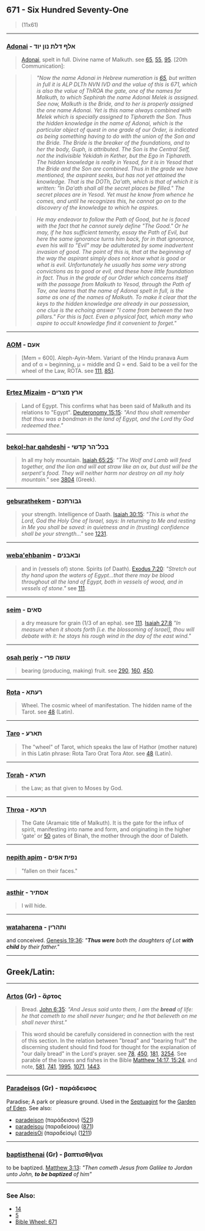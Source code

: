 ## 671 - Six Hundred Seventy-One
> (11x61)

---

### [Adonai](/keys/ALP.DLTh.NVN.IVD) - אלף דלת נון יוד
> [Adonai](/keys/ADNI), spelt in full. Divine name of Malkuth. see [65](65), [55](55), [95](95). [20th Communication]:

> > *"Now the name Adonai in Hebrew numeration is [65](65), but written in full it is ALP DLTh NVN IVD and the value of this is 671, which is also the value of ThROA the gate, one of the names for Malkuth, to which Sephirah the name Adonai Melek is assigned. See now, Malkuth is the Bride, and to her is properly assigned the one name Adonai. Yet is this name always combined with Melek which is specially assigned to Tiphareth the Son. Thus the hidden knowledge in the name of Adonai, which is the particular object of quest in one grade of our Order, is indicated as being something having to do with the union of the Son and the Bride. The Bride is the breaker of the foundations, and to her the body, Guph, is attributed. The Son is the Central Self, not the indivisible Yekidah in Kether, but the Ego in Tiphareth. The hidden knowledge is really in Yesod, for it is in Yesod that the Bride and the Son are combined. Thus in the grade we have mentioned, the aspirant seeks, but has not yet attained the knowledge. That is the DOTh, Da'ath, which is that of which it is written: "In Da'ath shall all the secret places be filled." The secret places are in Yesod. Yet must he know from whence he comes, and until he recognizes this, he cannot go on to the discovery of the knowledge to which he aspires.*

> > *He may endeavor to follow the Path of Good, but he is faced with the fact that he cannot surely define "The Good." Or he may, if he has sufficient temerity, essay the Path of Evil, but here the same ignorance turns him back, for in that ignorance, even his will to "Evil" may be adulterated by some inadvertent invasion of good. The point of this is, that at the beginning of the way the aspirant simply does not know what is good or what is evil. Unfortunately he usually has some very strong convictions as to good or evil, and these have little foundation in fact. Thus in the grade of our Order which concerns itself with the passage from Malkuth to Yesod, through the Path of Tav, one learns that the name of Adonai spelt in full, is the same as one of the names of Malkuth. To make it clear that the keys to the hidden knowledge are already in our possession, one clue is the echoing answer "I come from between the two pillars." For this is fact. Even a physical fact, which many who aspire to occult knowledge find it convenient to forget."*

---

### [AOM](/keys/AOMf) - אעם
> [Mem = 600]. Aleph-Ayin-Mem. Variant of the Hindu pranava Aum and of α = beginning, μ = middle and Ω = end. Said to be a veil for the wheel of the Law, ROTA. see [111](111), [851](851).

---

### [Ertez Mizaim](/keys/ARTz.MTzRIM) - ארץ מצרים
> Land of Egypt. This confirms what has been said of Malkuth and its relations to "Egypt". [Deuteronomy 15:15](http://biblehub.com/deuteronomy/15-15.htm): *"And thou shalt remember that thou was a bondman in the land of Egypt, and the Lord thy God redeemed thee."*

---

### [bekol-har qahdeshi](/keys/BKL-HR.QDShI) - בכל־הר קדשי
> In all my holy mountain. [Isaiah 65:25](http://biblehub.com/isaiah/65-25.htm): *"The Wolf and Lamb will feed together, and the lion and will eat straw like an ox, but dust will be the serpent's food. They will neither harm nor destroy on all my holy mountain."* see [3804](3804) (Greek).

---

### [geburathekem](/keys/GBVRThKM) - גבורתכם
> your strength. Intelligence of Daath. [Isaiah 30:15](http://biblehub.com/isaiah/30-15.htm): *"This is what the Lord, God the Holy One of Israel, says: In returning to Me and resting in Me you shall be saved: in quietness and in (trusting) confidence shall be your strength..."* see [1231](1231).

---

### [weba'ehbanim](/keys/VBABNIMf) - ובאבנים
> and in (vessels of) stone. Spirits (of Daath). [Exodus 7:20](http://biblehub.com/exodus/7-20.htm): *"Stretch out thy hand upon the waters of Egypt...that there may be blood throughout all the land of Egypt, both in vessels of wood, and in vessels of stone."* see [111](111).

---

### [seim](/keys/SAIMf) - סאים
> a dry measure for grain (1/3 of an epha). see [111](111). [Isaiah 27:8](http://biblehub.com/isaiah/27-8.htm) *"In measure when it shoots forth [i.e. the blossoming of Israel], thou will debate with it: he stays his rough wind in the day of the east wind."*

---

### [osah periy](/keys/OVShH.PRI) - עושה פרי
> bearing (producing, making) fruit. see [290](290), [160](160), [450](450).

---

### [Rota](/keys/ROThA) - רעתא
> Wheel. The cosmic wheel of manifestation. The hidden name of the Tarot. see [48](48) (Latin).

---

### [Taro](/keys/ThARO) - תארע
> The "wheel" of Tarot, which speaks the law of Hathor (mother nature) in this Latin phrase: Rota Taro Orat Tora Ator. see [48](48) (Latin).

---

### [Torah](/keys/ThORA) - תערא
> the Law; as that given to Moses by God.

---

### [Throa](/keys/ThROA) - תרעא
> The Gate (Aramaic title of Malkuth). It is the gate for the influx of spirit, manifesting into name and form, and originating in the higher 'gate' or [50](50) gates of Binah, the mother through the door of Daleth.

---

### [nepith apim](/keys/NPITh.APIM) - נפית אפים
> "fallen on their faces."

---

### [asthir](/keys/ASThIR) - אסתיר
> I will hide.

---

### [wataharena](/keys/VThHRIN) - ותהרין
and conceived. [Genesis 19:36](https://biblehub.com/genesis/19-36.htm): *"**Thus were** both the daughters of Lot **with child** by their father."*

---

## Greek/Latin:

---

### [Artos](/greek?word=artos) (Gr) - ἄρτος
> Bread. [John 6:35](http://biblehub.com/john/6-35.htm): *"And Jesus said unto them, I am the **bread** of life: he that cometh to me shall never hunger; and he that believeth on me shall never thirst."*

> This word should be carefully considered in connection with the rest of this section. In the relation between "bread" and "bearing fruit" the discerning student should find food for thought for the explanation of "our daily bread" in the Lord's prayer. see [78](78), [450](450), [181](181), [3254](3254). See parable of the loaves and fishes in the Bible [Matthew 14:17, 15:24](https://www.biblegateway.com/passage/?search=Matthew+14%3A17%2C+15%3A24&version=AKJV;SBLGNT), and note, [581](581), [741](741), [1995](1995), [1071](1071), [1443](1443).

---

### [Paradeisos](/greek?word=paradeisos) (Gr) - παράδεισος
Paradise; A park or pleasure ground. Used in the [Septuagint](https://www.blueletterbible.org/lxx/gen/2/8/s_2008) for the [Garden of Eden](https://biblehub.com/interlinear/apostolic/genesis/2.htm). See also:

- [paradeison](/greek?word=paradeison) (παράδεισον) ([521](521))
- [paradeisou](/greek?word=paradeisou) (παραδείσου) ([871](871))
- [paradeisOi](/greek?word=paradeisOi) (παραδείσῳ) ([1211](1211))

---

### [baptisthenai](/greek?word=baptisthhnai) (Gr) - βαπτισθῆναι
to be baptized. [Matthew 3:13](https://biblehub.com/matthew/3-13.htm): *"Then cometh Jesus from Galilee to Jordan unto John, **to be baptized** of him"*

---

### See Also:

- [14](14)
- [5](5)
- [Bible Wheel: 671](https://www.biblewheel.com//GR/GR_Database.php?SearchBy_Gematria=671)
